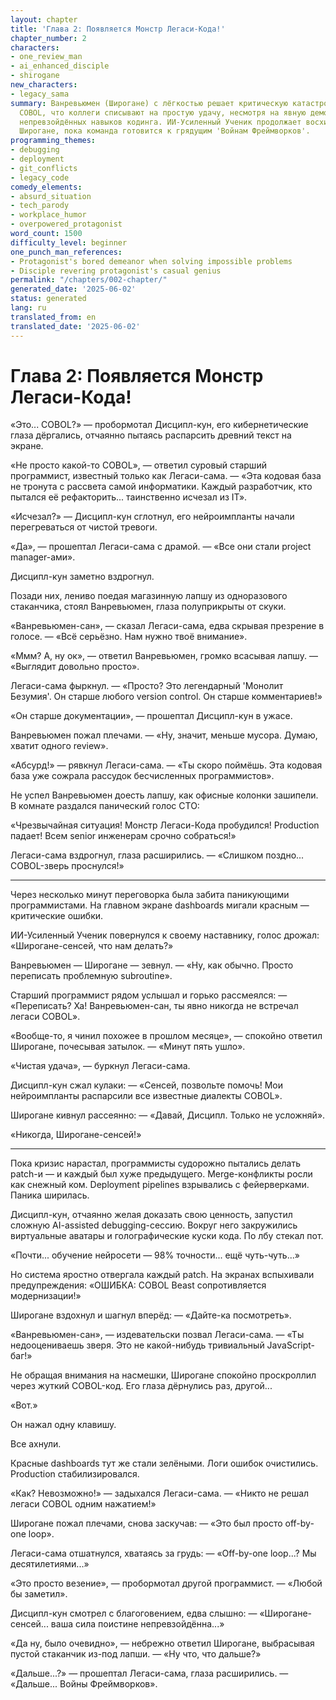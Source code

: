 ```yaml
---
layout: chapter
title: 'Глава 2: Появляется Монстр Легаси-Кода!'
chapter_number: 2
characters:
- one_review_man
- ai_enhanced_disciple
- shirogane
new_characters:
- legacy_sama
summary: Ванревьюмен (Широгане) с лёгкостью решает критическую катастрофу с легаси
  COBOL, что коллеги списывают на простую удачу, несмотря на явную демонстрацию его
  непревзойдённых навыков кодинга. ИИ-Усиленный Ученик продолжает восхищаться гениальностью
  Широгане, пока команда готовится к грядущим 'Войнам Фреймворков'.
programming_themes:
- debugging
- deployment
- git_conflicts
- legacy_code
comedy_elements:
- absurd_situation
- tech_parody
- workplace_humor
- overpowered_protagonist
word_count: 1500
difficulty_level: beginner
one_punch_man_references:
- Protagonist's bored demeanor when solving impossible problems
- Disciple revering protagonist's casual genius
permalink: "/chapters/002-chapter/"
generated_date: '2025-06-02'
status: generated
lang: ru
translated_from: en
translated_date: '2025-06-02'
---
```


# Глава 2: Появляется Монстр Легаси-Кода!

«Это... COBOL?» — пробормотал Дисципл-кун, его кибернетические глаза дёргались, отчаянно пытаясь распарсить древний текст на экране.

«Не просто какой-то COBOL», — ответил суровый старший программист, известный только как Легаси-сама. — «Эта кодовая база не тронута с рассвета самой информатики. Каждый разработчик, кто пытался её рефакторить... таинственно исчезал из IT».

«Исчезал?» — Дисципл-кун сглотнул, его нейроимпланты начали перегреваться от чистой тревоги.

«Да», — прошептал Легаси-сама с драмой. — «Все они стали project manager-ами».

Дисципл-кун заметно вздрогнул.

Позади них, лениво поедая магазинную лапшу из одноразового стаканчика, стоял Ванревьюмен, глаза полуприкрыты от скуки.

«Ванревьюмен-сан», — сказал Легаси-сама, едва скрывая презрение в голосе. — «Всё серьёзно. Нам нужно твоё внимание».

«Ммм? А, ну ок», — ответил Ванревьюмен, громко всасывая лапшу. — «Выглядит довольно просто».

Легаси-сама фыркнул. — «Просто? Это легендарный 'Монолит Безумия'. Он старше любого version control. Он старше комментариев!»

«Он старше документации», — прошептал Дисципл-кун в ужасе.

Ванревьюмен пожал плечами. — «Ну, значит, меньше мусора. Думаю, хватит одного review».

«Абсурд!» — рявкнул Легаси-сама. — «Ты скоро поймёшь. Эта кодовая база уже сожрала рассудок бесчисленных программистов».

Не успел Ванревьюмен доесть лапшу, как офисные колонки зашипели. В комнате раздался панический голос CTO:

«Чрезвычайная ситуация! Монстр Легаси-Кода пробудился! Production падает! Всем senior инженерам срочно собраться!»

Легаси-сама вздрогнул, глаза расширились. — «Слишком поздно... COBOL-зверь проснулся!»

---

Через несколько минут переговорка была забита паникующими программистами. На главном экране dashboards мигали красным — критические ошибки.

ИИ-Усиленный Ученик повернулся к своему наставнику, голос дрожал: «Широгане-сенсей, что нам делать?»

Ванревьюмен — Широгане — зевнул. — «Ну, как обычно. Просто переписать проблемную subroutine».

Старший программист рядом услышал и горько рассмеялся: — «Переписать? Ха! Ванревьюмен-сан, ты явно никогда не встречал легаси COBOL».

«Вообще-то, я чинил похожее в прошлом месяце», — спокойно ответил Широгане, почесывая затылок. — «Минут пять ушло».

«Чистая удача», — буркнул Легаси-сама.

Дисципл-кун сжал кулаки: — «Сенсей, позвольте помочь! Мои нейроимпланты распарсили все известные диалекты COBOL».

Широгане кивнул рассеянно: — «Давай, Дисципл. Только не усложняй».

«Никогда, Широгане-сенсей!»

---

Пока кризис нарастал, программисты судорожно пытались делать patch-и — и каждый был хуже предыдущего. Merge-конфликты росли как снежный ком. Deployment pipelines взрывались с фейерверками. Паника ширилась.

Дисципл-кун, отчаянно желая доказать свою ценность, запустил сложную AI-assisted debugging-сессию. Вокруг него закружились виртуальные аватары и голографические куски кода. По лбу стекал пот.

«Почти... обучение нейросети — 98% точности... ещё чуть-чуть...»

Но система яростно отвергала каждый patch. На экранах вспыхивали предупреждения: «ОШИБКА: COBOL Beast сопротивляется модернизации!»

Широгане вздохнул и шагнул вперёд: — «Дайте-ка посмотреть».

«Ванревьюмен-сан», — издевательски позвал Легаси-сама. — «Ты недооцениваешь зверя. Это не какой-нибудь тривиальный JavaScript-баг!»

Не обращая внимания на насмешки, Широгане спокойно проскроллил через жуткий COBOL-код. Его глаза дёрнулись раз, другой...

«Вот.»

Он нажал одну клавишу.

Все ахнули.

Красные dashboards тут же стали зелёными. Логи ошибок очистились. Production стабилизировался.

«Как? Невозможно!» — задыхался Легаси-сама. — «Никто не решал легаси COBOL одним нажатием!»

Широгане пожал плечами, снова заскучав: — «Это был просто off-by-one loop».

Легаси-сама отшатнулся, хватаясь за грудь: — «Off-by-one loop...? Мы десятилетиями...»

«Это просто везение», — пробормотал другой программист. — «Любой бы заметил».

Дисципл-кун смотрел с благоговением, едва слышно: — «Широгане-сенсей... ваша сила поистине непревзойдённа...»

«Да ну, было очевидно», — небрежно ответил Широгане, выбрасывая пустой стаканчик из-под лапши. — «Ну что, что дальше?»

«Дальше...?» — прошептал Легаси-сама, глаза расширились. — «Дальше... Войны Фреймворков».

